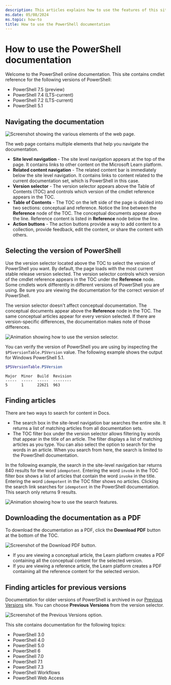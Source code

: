 ```yaml
---
description: This articles explains how to use the features of this site including search filtering and version selection.
ms.date: 05/08/2024
ms.topic: how-to
title: How to use the PowerShell documentation
---
```

# How to use the PowerShell documentation

Welcome to the PowerShell online documentation. This site contains cmdlet reference for the
following versions of PowerShell:

- PowerShell 7.5 (preview)
- PowerShell 7.4 (LTS-current)
- PowerShell 7.2 (LTS-current)
- PowerShell 5.1

## Navigating the documentation

![Screenshot showing the various elements of the web page.][02]

The web page contains multiple elements that help you navigate the documentation.

- **Site level navigation** - The site level navigation appears at the top of the page. It contains
  links to other content on the Microsoft Learn platform.
- **Related content navigation** - The related content bar is immediately below the site level
  navigation. It contains links to content related to the current documentation set, which is
  PowerShell in this case.
- **Version selector** - The version selector appears above the Table of Contents (TOC) and
  controls which version of the cmdlet reference appears in the TOC.
- **Table of Contents** - The TOC on the left side of the page is divided into two sections:
  conceptual and reference. Notice the line between the **Reference** node of the TOC. The
  conceptual documents appear above the line. Reference content is listed in **Reference** node
  below the line.
- **Action buttons** - The action buttons provide a way to add content to a collection, provide
  feedback, edit the content, or share the content with others.

## Selecting the version of PowerShell

Use the version selector located above the TOC to select the version of PowerShell you want. By
default, the page loads with the most current stable release version selected. The version selector
controls which version of the cmdlet reference appears in the TOC under the **Reference** node. Some
cmdlets work differently in different versions of PowerShell you are using. Be sure you are viewing
the documentation for the correct version of PowerShell.

The version selector doesn't affect conceptual documentation. The conceptual documents appear above
the **Reference** node in the TOC. The same conceptual articles appear for every version selected.
If there are version-specific differences, the documentation makes note of those differences.

![Animation showing how to use the version selector.][04]

You can verify the version of PowerShell you are using by inspecting the `$PSversionTable.PSVersion`
value. The following example shows the output for Windows PowerShell 5.1.

```powershell
$PSVersionTable.PSVersion
```

```Output
Major  Minor  Build  Revision
-----  -----  -----  --------
5      1      22621  963
```

## Finding articles

There are two ways to search for content in Docs.

- The search box in the site-level navigation bar searches the entire site. It returns a list of
  matching articles from all documentation sets.
- The TOC filter box under the version selector allows filtering by words that appear in the title
  of an article. The filter displays a list of matching articles as you type. You can also select
  the option to search for the words in an article. When you search from here, the search is
  limited to the PowerShell documentation.

In the following example, the search in the site-level navigation bar returns 840 results for the
word `idempotent`. Entering the word `invoke` in the TOC filter box shows a list of articles that
contain the word `invoke` in the title. Entering the word `idempotent` in the TOC filter shows no
articles. Clicking the search link searches for `idempotent` in the PowerShell documentation. This
search only returns 9 results.

![Animation showing how to use the search features.][05]

## Downloading the documentation as a PDF

To download the documentation as a PDF, click the **Download PDF** button at the bottom of the TOC.

![Screenshot of the Download PDF button.][03]

- If you are viewing a conceptual article, the Learn platform creates a PDF containing all the
  conceptual content for the selected version.
- If you are viewing a reference article, the Learn platform creates a PDF containing all the
  reference content for the selected version.

## Finding articles for previous versions

Documentation for older versions of PowerShell is archived in our [Previous Versions][01] site. You
can choose **Previous Versions** from the version selector.

![Screenshot of the Previous Versions option.](media/how-to-use-docs/previous-versions.gif)

This site contains documentation for the following topics:

- PowerShell 3.0
- PowerShell 4.0
- PowerShell 5.0
- PowerShell 6
- PowerShell 7.0
- PowerShell 7.1
- PowerShell 7.3
- PowerShell Workflows
- PowerShell Web Access

<!-- link references -->
[01]: https://aka.ms/PSLegacyDocs
[02]: media/how-to-use-docs/how-to-use.gif
[03]: media/how-to-use-docs/pdf-button.gif
[04]: media/how-to-use-docs/version-search.gif
[05]: media/how-to-use-docs/search-scope.gif
